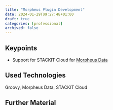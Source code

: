 ```yaml
---
title: "Morpheus Plugin Development"
date: 2024-01-29T09:27:48+01:00
draft: true
categories: [professional]
archived: false
---
```


## Keypoints

- Support for STACKIT Cloud for [Morpheus Data](https://morpheusdata.com/)

## Used Technologies

Groovy, Morpheus Data, STACKIT Cloud

## Further Material
